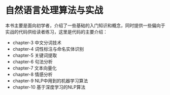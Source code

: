 # 自然语言处理算法与实战
本书主要是面向初学者，介绍了一些基础的入门知识和概念，同时提供一些偏向于实战的代码供给读者练习，这里是代码的主要介绍：
* chapter-3 中文分词技术
* chapter-4 词性标注与命名实体识别
* chapter-5 关键词提取
* chapter-6 句法分析
* chapter-7 文本向量化
* chapter-8 情感分析
* chapter-9 NLP中用到的机器学习算法
* chapter-10 基于深度学习的NLP算法

